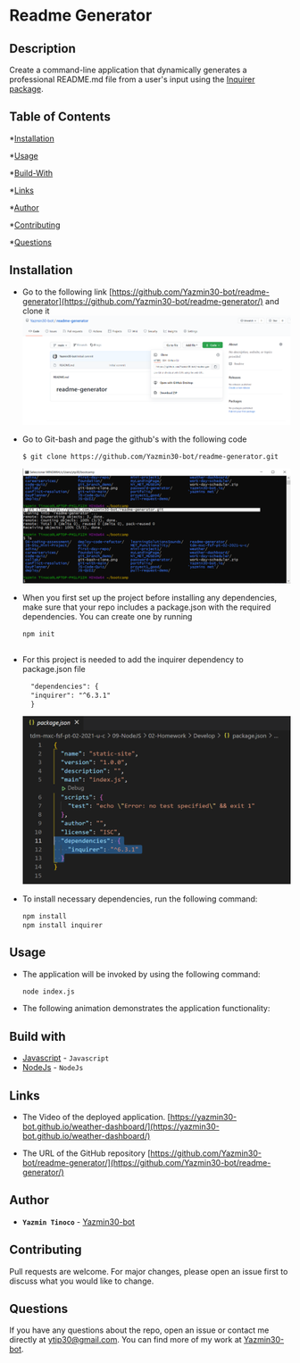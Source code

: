 # Readme Generator


## Description
  
  Create a command-line application that dynamically generates a professional README.md file from a user's input using the [Inquirer package](https://www.npmjs.com/package/inquirer).
  
  ## Table of Contents
  
  *[Installation](#installation)
  
  *[Usage](#usage)
  
  *[Build-With](#build-with)

  *[Links](#links)

  *[Author](#author)
  
  *[Contributing](#contributing)
  
  *[Questions](#questions)

  ## Installation
  * Go to the following link [https://github.com/Yazmin30-bot/readme-generator](https://github.com/Yazmin30-bot/readme-generator/) and clone it ![Git-bash commands to clone .](./Develop/Assets/images/git-bash-clone.png)
  * Go to Git-bash and page the github's with the following code
    ```
    $ git clone https://github.com/Yazmin30-bot/readme-generator.git 
    ``` 
    ![Git-bash commands to clone .](./Develop/Assets/images/readme-generator.png)
  * When you first set up the project before installing any dependencies, make sure that your repo includes a package.json with the required dependencies. You can create one by running 
    ```
    npm init
  
    ``` 
  * For this project is needed to add the inquirer dependency to package.json file  
    ```
      "dependencies": {
      "inquirer": "^6.3.1"
      }
    ``` 
    ![Inquirer dependency .](./Develop/Assets/images/inquirer-dep.png)

  * To install necessary dependencies, run the following command:
    ```
    npm install
    npm install inquirer
    ```
  ## Usage
  * The application will be invoked by using the following command:

    ```bash
    node index.js
    ```
  * The following animation demonstrates the application functionality:  
  ## Build with 
  * [Javascript](https://www.javascript.com/) - `Javascript`
  * [NodeJs](https://nodejs.org/en/) - `NodeJs`

  ## Links
  * The Video of the deployed application.
  [https://yazmin30-bot.github.io/weather-dashboard/](https://yazmin30-bot.github.io/weather-dashboard/)

  * The URL of the GitHub repository
  [https://github.com/Yazmin30-bot/readme-generator/](https://github.com/Yazmin30-bot/readme-generator/)

  ## Author 
  * **`Yazmin Tinoco`**   - [Yazmin30-bot](https://github.com/Yazmin30-bot/)

  ## Contributing
  Pull requests are welcome. For major changes, please open an issue first to discuss what you would like to change. 
  
  
  ## Questions
  If you have any questions about the repo, open an issue or contact me directly at ytip30@gmail.com.
  You can find more of my work at [Yazmin30-bot](https://github.com/Yazmin30-bot/).  